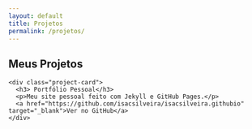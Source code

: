 ```yaml
---
layout: default
title: Projetos
permalink: /projetos/
---
```


<div class="projects-section">
  <h2>Meus Projetos</h2>
  <div class="project-grid">

    <div class="project-card">
      <h3> Portfólio Pessoal</h3>
      <p>Meu site pessoal feito com Jekyll e GitHub Pages.</p>
      <a href="https://github.com/isacsilveira/isacsilveira.githubio" target="_blank">Ver no GitHub</a>
    </div>

  </div>
</div>
